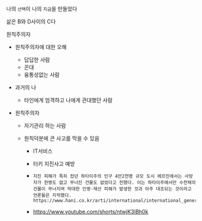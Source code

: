 나의 `선택`이 나의 `지금`을 만들었다

삶은 B와 D사이의 C다

원칙주의자 

- 원칙주의자에 대한 오해

  - 답답한 사람
  - 꼰대
  - 융통성없는 사람

- 과거의 나

  - 타인에게 엄격하고 나에게 관대했던 사람

- 원칙주의자

  - 자기관리 하는 사람

  - 원칙덕분에 큰 사고를 막을 수 있음

    - IT서비스

    - 터키 지진사고 예방

    - ```
      지진 피해가 특히 컸던 하타이주의 인구 4만2천명 규모 도시 에르진에서는 사망자가 한명도 없고 무너진 건물도 없었다고 전했다. 이는 하타이주에서만 수천채의 건물이 무너지며 막대한 인명·재산 피해가 발생한 것과 아주 대조되는 것이라고 언론들은 지적했다.
      https://www.hani.co.kr/arti/international/international_general/1079427.html
      ```

    - https://www.youtube.com/shorts/ntwjK3lBh0k


